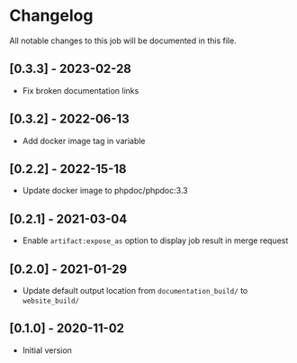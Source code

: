 # Changelog
All notable changes to this job will be documented in this file.

## [0.3.3] - 2023-02-28
* Fix broken documentation links

## [0.3.2] - 2022-06-13
* Add docker image tag in variable 

## [0.2.2] - 2022-15-18
* Update docker image to phpdoc/phpdoc:3.3

## [0.2.1] - 2021-03-04
* Enable `artifact:expose_as` option to display job result in merge request

## [0.2.0] - 2021-01-29
* Update default output location from `documentation_build/` to `website_build/`

## [0.1.0] - 2020-11-02
* Initial version
